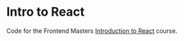 # Intro to React

Code for the Frontend Masters [Introduction to React](https://frontendmasters.com/courses/complete-react-v9/) course.
